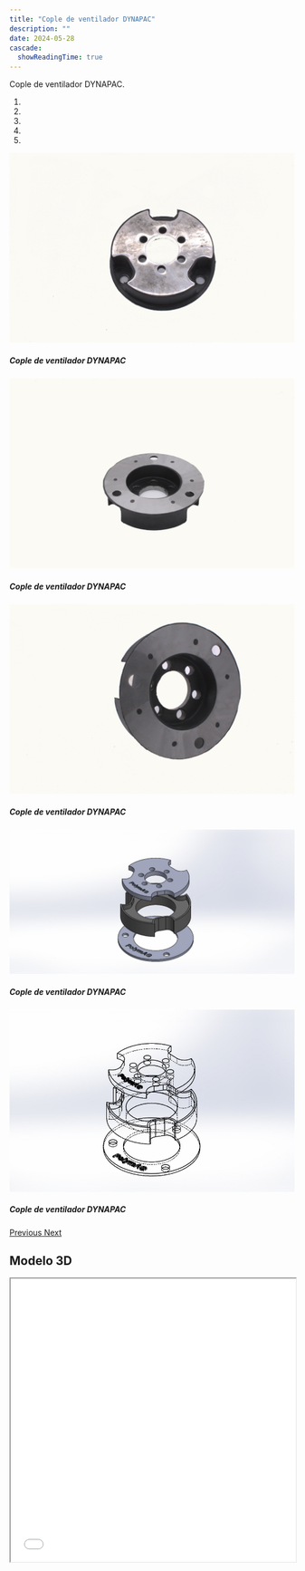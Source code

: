```yaml
---
title: "Cople de ventilador DYNAPAC"
description: ""
date: 2024-05-28
cascade:
  showReadingTime: true
---
```


Cople de ventilador DYNAPAC.

<head>
  <meta charset="UTF-8">
  <meta name="viewport" content="width=device-width, initial-scale=1.0">
  <link rel="stylesheet" href="https://cdn.jsdelivr.net/npm/bootstrap@4.0.0/dist/css/bootstrap.min.css"
    integrity="sha384-Gn5384xqQ1aoWXA+058RXPxPg6fy4IWvTNh0E263XmFcJlSAwiGgFAW/dAiS6JXm" crossorigin="anonymous">
  <link rel="stylesheet" href="style.css">
</head>

<body>
  <div class="row">
    <div id="carouselExampleIndicators" class="carousel slide" data-ride="carousel">
      <ol class="carousel-indicators">
        <li data-target="#carouselExampleIndicators" data-slide-to="0" class="active"></li>
        <li data-target="#carouselExampleIndicators" data-slide-to="1"></li>
        <li data-target="#carouselExampleIndicators" data-slide-to="2"></li>
        <li data-target="#carouselExampleIndicators" data-slide-to="3"></li>
        <li data-target="#carouselExampleIndicators" data-slide-to="4"></li>
      </ol>
      <div class="carousel-inner">
        <div class="carousel-item active">
          <img class="d-block w-100"
            src="imges/DSC_1060.jpg"
            alt="First slide">
          <div class="carousel-caption d-none d-md-block">
            <h5>Cople de ventilador DYNAPAC</h5>
          </div>
        </div>
        <div class="carousel-item">
          <img class="d-block w-100"
            src="imges/DSC_1031.jpg"
            alt="Second slide">
            <div class="carousel-caption d-none d-md-block">
            <h5>Cople de ventilador DYNAPAC</h5>
          </div>
        </div>
        <div class="carousel-item">
          <img class="d-block w-100"
            src="imges/DSC_1061.jpg"
            alt="Third slide">
            <div class="carousel-caption d-none d-md-block">
            <h5>Cople de ventilador DYNAPAC</h5>
          </div>
        </div>
        <div class="carousel-item">
          <img class="d-block w-100"
            src="imges/color.JPG"
            alt="Third slide">
            <div class="carousel-caption d-none d-md-block">
            <h5>Cople de ventilador DYNAPAC</h5>
          </div>
        </div>
        <div class="carousel-item">
          <img class="d-block w-100"
            src="imges/b-n.JPG"
            alt="Third slide">
            <div class="carousel-caption d-none d-md-block">
            <h5>Cople de ventilador DYNAPAC</h5>
          </div>
        </div>
      </div>
      <a class="carousel-control-prev" href="#carouselExampleIndicators" role="button" data-slide="prev">
        <span class="carousel-control-prev-icon" aria-hidden="true"></span>
        <span class="sr-only">Previous</span>
      </a>
      <a class="carousel-control-next" href="#carouselExampleIndicators" role="button" data-slide="next">
        <span class="carousel-control-next-icon" aria-hidden="true"></span>
        <span class="sr-only">Next</span>
      </a>
    </div>
  </div>

## Modelo 3D

  <script src="https://code.jquery.com/jquery-3.2.1.slim.min.js"
    integrity="sha384-KJ3o2DKtIkvYIK3UENzmM7KCkRr/rE9/Qpg6aAZGJwFDMVNA/GpGFF93hXpG5KkN"
    crossorigin="anonymous"></script>
  <script src="https://cdn.jsdelivr.net/npm/popper.js@1.12.9/dist/umd/popper.min.js"
    integrity="sha384-ApNbgh9B+Y1QKtv3Rn7W3mgPxhU9K/ScQsAP7hUibX39j7fakFPskvXusvfa0b4Q"
    crossorigin="anonymous"></script>
  <script src="https://cdn.jsdelivr.net/npm/bootstrap@4.0.0/dist/js/bootstrap.min.js"
    integrity="sha384-JZR6Spejh4U02d8jOt6vLEHfe/JQGiRRSQQxSfFWpi1MquVdAyjUar5+76PVCmYl"
    crossorigin="anonymous"></script>
</body>


<script>
  setTimeout(() => {
    var element = document.getElementById("search-button");
    var divElement = document.getElementById('search-wrapper');
    element.onclick = function() {
      divElement.style.setProperty('visibility', 'visible', 'important');
  }
}, "1000");
</script>


<iframe src="model/model.html" width="100%" height="500px"></iframe>